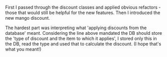 First I passed through the discount classes and applied obvious refactors - those
that would still be helpful for the new features. Then I introduced the new mango discount.

The hardest part was interpreting what 'applying discounts from the database' meant.
Considering the line above mandated the DB should store the 'type of discount and the item to which it applies',
I stored only this in the DB, read the type and used that to calculate the discount. (I hope that's what you meant!)
